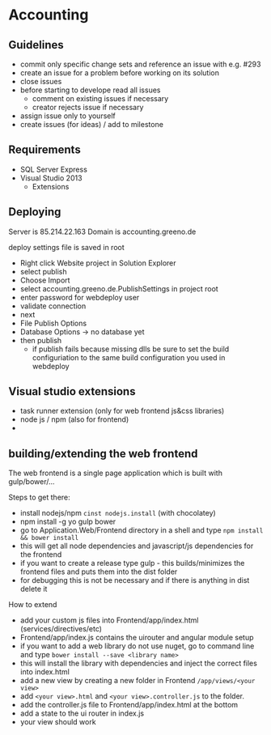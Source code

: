 # Accounting

## Guidelines

* commit only specific change sets and reference an issue with e.g. #293
* create an issue for a problem before working on its solution
* close issues
* before starting to develope read all issues
  * comment on existing issues if necessary
  * creator rejects issue if necessary
* assign issue only to yourself 
* create issues (for ideas) / add to milestone


## Requirements

* SQL Server Express
* Visual Studio 2013
  * Extensions
 

## Deploying

Server is 85.214.22.163
Domain is accounting.greeno.de

deploy settings file is saved in root


* Right click Website project in Solution Explorer
* select publish
* Choose Import 
* select accounting.greeno.de.PublishSettings in project root
* enter password for webdeploy user
* validate connection
* next
* File Publish Options 
* Database Options -> no database yet
* then publish
   * if publish fails because missing dlls be sure to set the build configuriation to the same build configuration you used in webdeploy

## Visual studio extensions

* task runner extension (only for web frontend js&css libraries)
* node js / npm (also for frontend)
* 

## building/extending the web frontend

The web frontend is a single page application which is built with gulp/bower/...

Steps to get there:
* install nodejs/npm `cinst nodejs.install` (with chocolatey)
* npm install -g yo gulp bower
* go to Application.Web/Frontend directory in a shell and type `npm install && bower install`
 * this will get all node dependencies  and javascript/js dependencies for the frontend
* if you want to create a release type gulp - this builds/minimizes the frontend files and puts them into the dist folder
 * for debugging this is not be necessary and if there is anything in dist delete it


How to extend
* add your custom js files into Frontend/app/index.html (services/directives/etc)
* Frontend/app/index.js contains the uirouter and angular module setup 
* if you want to add a web library do not use nuget, go to command line and type `bower install --save <library name>` 
 * this will install the library with dependencies and inject the correct files into index.html 
* add a new view by creating a new folder in Frontend `/app/views/<your view>` 
 * add `<your view>.html` and `<your view>.controller.js` to the folder. 
 * add the controller.js file to Frontend/app/index.html at the bottom
 * add a state to the ui router in index.js
 * your view should work



